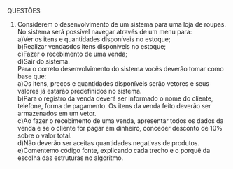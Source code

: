 QUESTÕES                          
1) Considerem o  desenvolvimento  de  um  sistema  para  uma  loja  de  roupas. No sistema será possível navegar através de um menu para:                        
a)Ver os itens e quantidades disponíveis no estoque;                  
b)Realizar vendasdos itens disponíveis no estoque;            
c)Fazer o recebimento de uma venda;          
d)Sair do sistema.          
Para o correto desenvolvimento do sistema vocês deverão tomar como base que:                     
a)Os itens, preços e quantidades disponíveis serão vetores e seus valores já estarão predefinidos no sistema.                                              
b)Para o registro da venda deverá ser informado o nome do cliente, telefone, forma de pagamento. Os itens da venda feito deverão ser armazenados em um vetor.          
c)Ao fazer o recebimento de uma venda, apresentar todos os dados da venda e se o cliente for pagar em dinheiro, conceder desconto de 10% sobre o valor total.          
d)Não deverão ser aceitas quantidades negativas de produtos.          
e)Comentemo código fonte, explicando cada trecho e o porquê da escolha das estruturas no algoritmo.          
